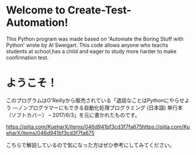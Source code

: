 # Welcome to Create-Test-Automation!


This Python program was made based on 'Automate the Boring Stuff with Python' wrote by AI Sweigart.
This code allows anyone who teachs students at school,has a child and eager to study more harder to make confirmation test.



# ようこそ！

このプログラムはO'Reillyから販売されている「退屈なことはPythonにやらせよう ―ノンプログラマーにもできる自動化処理プログラミング (日本語) 単行本（ソフトカバー） – 2017/6/3」を元に書かれたものです。

https://qiita.com/KueharX/items/046d941bf3cd3f7fa675https://qiita.com/KueharX/items/046d941bf3cd3f7fa675

こちらで解説しているので気になった方はぜひ参考にしてみてください。